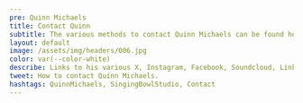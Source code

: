 ```yaml
---
pre: Quinn Michaels
title: Contact Quinn
subtitle: The various methods to contact Quinn Michaels can be found here
layout: default
image: /assets/img/headers/006.jpg
color: var(--color-white)
describe: Links to his various X, Instagram, Facebook, Soundcloud, LinkedIn, and other contact methods are located here.
tweet: How to contact Quinn Michaels.
hashtags: QuinnMichaels, SingingBowlStudio, Contact
---
```

